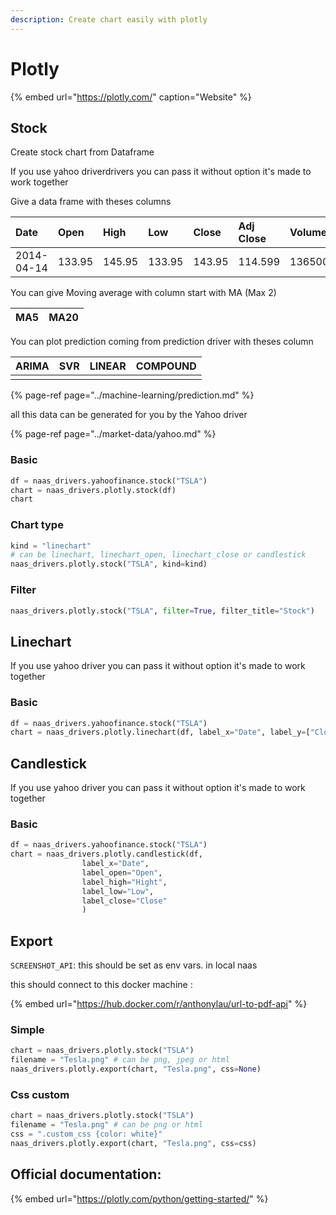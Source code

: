 ```yaml
---
description: Create chart easily with plotly
---
```


# Plotly

{% embed url="https://plotly.com/" caption="Website" %}

## Stock

Create stock chart from Dataframe

If you use yahoo driverdrivers  you can pass it without option it's made to work together

Give a data frame with theses columns

| Date | Open | High | Low | Close | Adj Close | Volume | Company |
| :--- | :--- | :--- | :--- | :--- | :--- | :--- | :--- |
| 2014-04-14 | 133.95 | 145.95 | 133.95 | 143.95 | 114.599 | 13650000 | TSLA |

You can give Moving average with column start with MA \(Max 2\)

| MA5 | MA20 |
| :--- | :--- |


You can plot prediction coming from prediction driver with theses column

| ARIMA | SVR | LINEAR | COMPOUND |
| :--- | :--- | :--- | :--- |
|  |  |  |  |

{% page-ref page="../machine-learning/prediction.md" %}

all this data can be generated for you by the Yahoo driver

{% page-ref page="../market-data/yahoo.md" %}

### Basic

```python
df = naas_drivers.yahoofinance.stock("TSLA")
chart = naas_drivers.plotly.stock(df)
chart
```

### Chart type

```python
kind = "linechart" 
# can be linechart, linechart_open, linechart_close or candlestick
naas_drivers.plotly.stock("TSLA", kind=kind)
```

### Filter

```python
naas_drivers.plotly.stock("TSLA", filter=True, filter_title="Stock")
```

## Linechart

If you use yahoo driver you can pass it without option it's made to work together

### Basic

```python
df = naas_drivers.yahoofinance.stock("TSLA")
chart = naas_drivers.plotly.linechart(df, label_x="Date", label_y=["Close"])
```

## Candlestick

If you use yahoo driver you can pass it without option it's made to work together

### Basic

```python
df = naas_drivers.yahoofinance.stock("TSLA")
chart = naas_drivers.plotly.candlestick(df, 
                label_x="Date", 
                label_open="Open", 
                label_high="Hight",
                label_low="Low",
                label_close="Close"
                )
```

## Export

`SCREENSHOT_API`: this should be set as env vars. in local naas

this should connect to this docker machine :

{% embed url="https://hub.docker.com/r/anthonylau/url-to-pdf-api" %}

### Simple

```python
chart = naas_drivers.plotly.stock("TSLA")
filename = "Tesla.png" # can be png, jpeg or html
naas_drivers.plotly.export(chart, "Tesla.png", css=None)
```

### Css custom

```python
chart = naas_drivers.plotly.stock("TSLA")
filename = "Tesla.png" # can be png or html
css = ".custom_css {color: white}"
naas_drivers.plotly.export(chart, "Tesla.png", css=css)
```

## Official documentation:

{% embed url="https://plotly.com/python/getting-started/" %}

